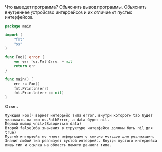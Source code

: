 Что выведет программа? Объяснить вывод программы. Объяснить внутреннее устройство интерфейсов и их отличие от пустых интерфейсов.

```go
package main

import (
	"fmt"
	"os"
)

func Foo() error {
	var err *os.PathError = nil
	return err
}

func main() {
	err := Foo()
	fmt.Println(err)
	fmt.Println(err == nil)
}
```

Ответ:
```
Функция Foo() вернет интерфейс типа error, внутри которого tab будет указывать на тип os.PathError, а data будет nil.
Первый вывод <nil>(Выводиться data)
Второй false(оба значения в структуре интерфейса должны быть nil для true)
Пустой интерфейс не имеет информацию о списке методов для реализации. Значит любой тип реализует пустой интерфейс. Внутри пустого интерфейса лишь тип и ссылка на область памяти данного типа.

```
